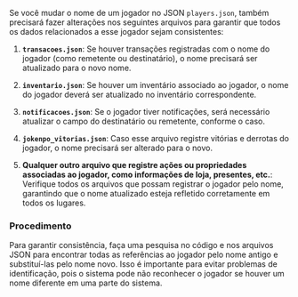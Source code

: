 Se você mudar o nome de um jogador no JSON `players.json`, também precisará fazer alterações nos seguintes arquivos para garantir que todos os dados relacionados a esse jogador sejam consistentes:

1. **`transacoes.json`**: Se houver transações registradas com o nome do jogador (como remetente ou destinatário), o nome precisará ser atualizado para o novo nome.

2. **`inventario.json`**: Se houver um inventário associado ao jogador, o nome do jogador deverá ser atualizado no inventário correspondente.

3. **`notificacoes.json`**: Se o jogador tiver notificações, será necessário atualizar o campo do destinatário ou remetente, conforme o caso.

4. **`jokenpo_vitorias.json`**: Caso esse arquivo registre vitórias e derrotas do jogador, o nome precisará ser alterado para o novo.

5. **Qualquer outro arquivo que registre ações ou propriedades associadas ao jogador, como informações de loja, presentes, etc.**: Verifique todos os arquivos que possam registrar o jogador pelo nome, garantindo que o nome atualizado esteja refletido corretamente em todos os lugares.

### Procedimento
Para garantir consistência, faça uma pesquisa no código e nos arquivos JSON para encontrar todas as referências ao jogador pelo nome antigo e substituí-las pelo nome novo. Isso é importante para evitar problemas de identificação, pois o sistema pode não reconhecer o jogador se houver um nome diferente em uma parte do sistema.
